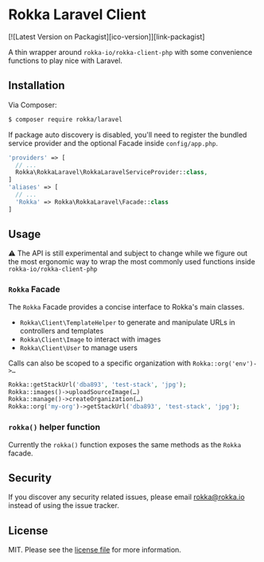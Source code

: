 # Rokka Laravel Client

[![Latest Version on Packagist][ico-version]][link-packagist]

A thin wrapper around `rokka-io/rokka-client-php` with some convenience functions to play nice 
with Laravel.

## Installation

Via Composer:

``` bash
$ composer require rokka/laravel
```

If package auto discovery is disabled, you'll need to register the bundled service provider and 
the optional Facade inside `config/app.php`.
```php
'providers' => [
  // ...
  Rokka\RokkaLaravel\RokkaLaravelServiceProvider::class,
]
'aliases' => [
  // ...
  'Rokka' => Rokka\RokkaLaravel\Facade::class
]
```

## Usage

⚠️ The API is still experimental and subject to change while we figure out the most ergonomic 
way to wrap the most commonly used functions inside `rokka-io/rokka-client-php`

### `Rokka` Facade

The `Rokka` Facade provides a concise interface to Rokka's main classes.

- `Rokka\Client\TemplateHelper` to generate and manipulate URLs in controllers and templates
- `Rokka\Client\Image` to interact with images
- `Rokka\Client\User` to manage users

Calls can also be scoped to a specific organization with `Rokka::org('env')->…`


```php
Rokka::getStackUrl('dba893', 'test-stack', 'jpg');
Rokka::images()->uploadSourceImage(…)
Rokka::manage()->createOrganization(…)
Rokka::org('my-org')->getStackUrl('dba893', 'test-stack', 'jpg');
```

### `rokka()` helper function

Currently the `rokka()` function exposes the same methods as the `Rokka` facade.

## Security

If you discover any security related issues, please email rokka@rokka.io instead of using 
the issue tracker.

## License

MIT. Please see the [license file](license.md) for more information.
